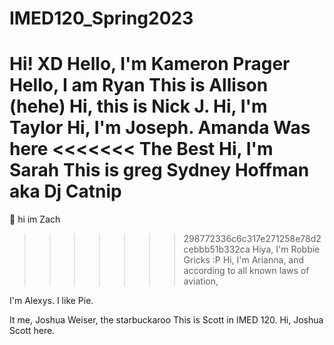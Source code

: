 # IMED120_Spring2023
Hi! XD
Hello, I'm Kameron Prager
Hello, I am Ryan
This is Allison (hehe)
Hi, this is Nick J.
Hi, I'm Taylor
Hi, I'm Joseph. 
Amanda Was here
<<<<<<< The Best
Hi, I'm Sarah
This is greg
Sydney Hoffman aka Dj Catnip
=======
🤭 hi im Zach
>>>>>>> 298772336c6c317e271258e78d2cebbb51b332ca
Hiya, I'm Robbie Gricks :P
Hi, I'm Arianna, and according to all known laws
of aviation,

I'm Alexys. I like Pie.

It me, Joshua Weiser, the starbuckaroo
This is Scott in IMED 120.
Hi, Joshua Scott here.
